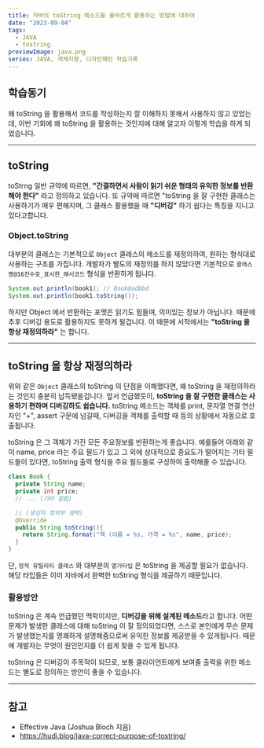 ```yaml
---
title: 자바의 toString 메소드를 올바르게 활용하는 방법에 대하여
date: "2023-09-04"
tags:
  - JAVA
  - tostring
previewImage: java.png
series: JAVA, 객체지향, 디자인패턴 학습기록
---
```


## 학습동기

왜 toString 을 활용해서 코드를 작성하는지 잘 이해하지 못해서 사용하지 않고 있었는데, 이번 기회에 왜 toString 을 활용하는 것인지에 대해 알고자 이렇게 학습을 하게 되었습니다.

---

## toString

toStrng 일반 규약에 따르면, **"간결하면서 사람이 읽기 쉬운 형태의 유익한 정보를 반환해야 한다"** 라고 정의하고 있습니다. 또 규약에 따르면 "toString 을 잘 구현한 클래스는 사용하기가 매우 편해지며, 그 클래스 활용했을 때 **"디버깅"** 하기 쉽다는 특징을 지니고 있다고합니다.

### Object.toString

대부분의 클래스는 기본적으로 `Object` 클래스의 메소드를 재정의하여, 원하는 형식대로 사용하는 구조를 가집니다. 개발자가 별도의 재정의를 하지 않았다면 기본적으로 `클래스명@16진수로_표시한_해시코드` 형식을 반환하게 됩니다.

```java
System.out.println(book1); // Book@adbbd
System.out.println(book1.toString());
```

하지만 Object 에서 반환하는 포맷은 읽기도 힘들며, 의미있는 정보가 아닙니다. 때문에 추후 디버깅 용도로 활용하지도 못하게 될겁니다. 이 때문에 서적에서는 **"toString 을 항상 재정의하라"** 는 합니다.

---

## toString 을 항상 재정의하라

위와 같은 `Object` 클래스의 toString 의 단점을 이해했다면, 왜 toString 을 재정의하라는 것인지 충분히 납득됐을겁니다. 앞서 언급했듯이, **toString 을 잘 구현한 클래스는 사용하기 편하며 디버깅하도 쉽습니다.** toString 메소드는 객체를 print, 문자열 연결 연산자인 "+", assert 구문에 넘길때, 디버깅을 객체를 출력할 때 등의 상황에서 자동으로 호출됩니다.

toString 은 그 객체가 가진 모든 주요정보를 반환하는게 좋습니다. 예를들어 아래와 같이 name, price 라는 주요 필드가 있고 그 외에 상대적으로 중요도가 떨어지는 기타 필드들이 있다면, toString 출력 형식을 주요 필드들로 구성하여 출력해줄 수 있습니다.

```java
class Book {
  private String name;
  private int price;
  // ... (기타 컬럼)

  // (생성자 정의부 생략)
  @Override
  public String toString(){
    return String.format("책 (이름 = %s, 가격 = %s", name, price);
  }
}
```

단, `정적 유틸리티 클래스` 와 대부분의 `열거타입` 은 toString 을 제공할 필요가 없습니다. 해당 타입들은 이미 자바에서 완벽한 toString 형식을 제공하기 때문입니다.

### 활용방안

toString 은 계속 언급했던 맥락이지만, **디버깅을 위해 설계된 메소드**라고 합니다. 어떤 문제가 발생한 클래스에 대해 toString 이 잘 정의되었다면, 스스로 본인에게 무슨 문제가 발생했는지를 명쾌하게 설명해줌으로써 유익한 정보를 제공받을 수 있게됩니다. 때문에 개발자는 무엇이 원인인지를 더 쉽게 찾을 수 있게 됩니다.

toString 은 디버깅이 주목적이 되므로, 보통 클라이언트에게 보여줄 출력을 위한 메소드는 별도로 정의하는 방안이 좋을 수 있습니다.

---

## 참고

- Effective Java (Joshua Bloch 지음)
- https://hudi.blog/java-correct-purpose-of-tostring/
